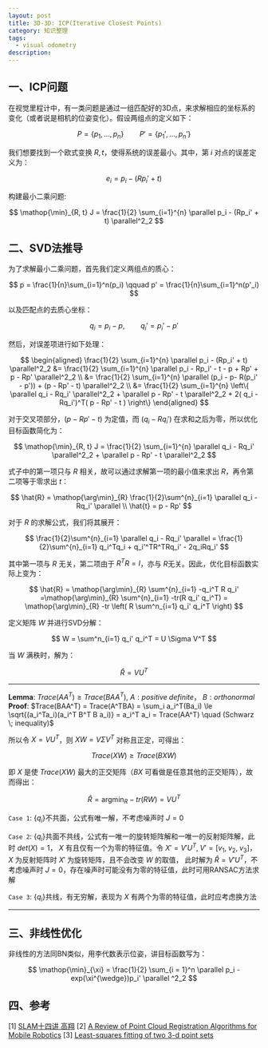 ```yaml
---
layout: post
title: 3D-3D: ICP(Iterative Closest Points)
category: 知识整理
tags: 
  - visual odometry
description: 
---
```


<style>
img{
    width: 60%;
    padding-left: 20%;
}
</style>

## 一、ICP问题

在视觉里程计中，有一类问题是通过一组匹配好的3D点，来求解相应的坐标系的变化（或者说是相机的位姿变化）。假设两组点的定义如下：

$$
P=\{ p_1, \dots, p_n \} \qquad P' = \{ p_1',\dots, p_n' \}
$$

我们想要找到一个欧式变换 $R,t$，使得系统的误差最小。其中，第 $i$ 对点的误差定义为：

$$
e_i = p_i - (Rp_i' + t)
$$

构建最小二乘问题:

$$
\mathop{\min}_{R, t} J = \frac{1}{2} \sum_{i=1}^{n} \parallel  p_i - (Rp_i' + t) \parallel^2_2
$$

## 二、SVD法推导

为了求解最小二乘问题，首先我们定义两组点的质心：

$$
p = \frac{1}{n}\sum_{i=1}^n(p_i) \qquad p' = \frac{1}{n}\sum_{i=1}^n(p'_i) 
$$

以及匹配点的去质心坐标：

$$
q_i = p_i - p, \qquad q_i' = p_i' - p'
$$

然后，对误差项进行如下处理：

$$
\begin{aligned}
\frac{1}{2} \sum_{i=1}^{n} \parallel  p_i - (Rp_i' + t) \parallel^2_2
&= \frac{1}{2} \sum_{i=1}^{n} \parallel p_i - Rp_i' - t - p + Rp' + p - Rp'  \parallel^2_2 \\
&=  \frac{1}{2} \sum_{i=1}^{n} \parallel  (p_i - p- R(p_i' - p')) + (p - Rp' - t)  \parallel^2_2 \\
&= \frac{1}{2} \sum_{i=1}^{n} \left\{ \parallel  q_i - Rq_i' \parallel^2_2 +  \parallel  p - Rp' - t \parallel^2_2  + 2(  q_i - Rq_i')^T(  p - Rp' - t ) \right\}
\end{aligned} 
$$

对于交叉项部分，$(  p - Rp' - t )$ 为定值，而 $(  q_i - Rq_i')$ 在求和之后为零，所以优化目标函数简化为：

$$
\mathop{\min}_{R, t} J = \frac{1}{2} \sum_{i=1}^{n}  \parallel  q_i - Rq_i' \parallel^2_2  +  \parallel  p - Rp' - t \parallel^2_2 
$$

式子中的第一项只与 $R$ 相关，故可以通过求解第一项的最小值来求出 $R$，再令第二项等于零求出 $t$：

$$
\hat{R} = \mathop{\arg\min}_{R} \frac{1}{2}\sum^{n}_{i=1} \parallel  q_i - Rq_i'  \parallel \\
\hat{t} = p - Rp'
$$

对于 $R$ 的求解公式，我们将其展开：

$$
 \frac{1}{2}\sum^{n}_{i=1} \parallel  q_i - Rq_i'  \parallel =  \frac{1}{2}\sum^{n}_{i=1} q_i^Tq_i + q_i'^TR^TRq_i' - 2q_iRq_i'
$$

其中第一项与 $R$ 无关，第二项由于 $R^TR = I$，亦与 $R$无关。因此，优化目标函数实际上变为：

$$
\hat{R} = \mathop{\arg\min}_{R} \sum^{n}_{i=1}  -q_i^T R q_i' =\mathop{\arg\min}_{R} \sum^{n}_{i=1} -tr(R q_i' q_i^T) = \mathop{\arg\min}_{R} -tr \left( R \sum^n_{i=1} q_i' q_i^T  \right)
$$

定义矩阵 $W$ 并进行SVD分解：

$$
W =  \sum^n_{i=1} q_i' q_i^T = U \Sigma V^T
$$ 

当 $W$ 满秩时，解为：

$$
\hat{R} = VU^T
$$

---
**Lemma**: $Trace(AA^T) \ge Trace(BAA^T)$, $A: positive \; definite$， $B: orthonormal$  
**Proof**: 
$Trace(BAA^T) = Trace(A^TBA) = \sum_i a_i^T(Ba_i) \le \sqrt{(a_i^Ta_i)(a_i^T B^T B a_i)} = a_i^T a_i = Trace(AA^T) \quad (Schwarz \; inequality)$ 

所以令 $X = VU^T$，则 $XW = V \Sigma V^T$ 对称且正定，可得出：

$$
Trace(XW) \ge Trace(BXW)
$$

即 $X$ 是使 $Trace(XW)$ 最大的正交矩阵（$BX$ 可看做是任意其他的正交矩阵），故而得出：

$$
\hat{R} = \mathop{\arg\min}_{R} -tr(RW) = VU^T
$$

`Case 1`: $\{q_i\}$不共面，公式有唯一解，不考虑噪声时 $J = 0$

`Case 2`: $\{q_i\}$共面不共线，公式有一唯一的旋转矩阵解和一唯一的反射矩阵解，此时 $det(X) = 1$， $X$ 有且仅有一个为零的特征值。令 $X' = V'U^T, \; V' = [v_1, \; v_2, \; v_3]$，$X$ 为反射矩阵时 $X'$ 为旋转矩阵，且不会改变 $W$ 的取值， 此时解为 $\hat{R} = V'U^T$，不考虑噪声时 $J = 0$，存在噪声时可能没有为零的特征值，此时可用RANSAC方法求解

`Case 3`: $\{q_i\}$共线，有无穷解，表现为 $X$ 有两个为零的特征值，此时应考虑换方法

---

## 三、非线性优化

非线性的方法同BN类似，用李代数表示位姿，讲目标函数写为：

$$
\mathop{\min}_{\xi} = \frac{1}{2} \sum_{i = 1}^n \parallel  p_i - exp(\xi^{\wedge})p_i'  \parallel ^2_2
$$

## 四、参考

[1] [SLAM十四讲 高翔](https://github.com/gaoxiang12/slambook) 
[2] [A Review of Point Cloud Registration Algorithms for Mobile Robotics](https://hal.archives-ouvertes.fr/hal-01178661/document) 
[3] [Least-squares fitting of two 3-d point sets](http://post.queensu.ca/~sdb2/PAPERS/PAMI-3DLS-1987.pdf) 